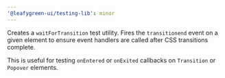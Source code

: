 ```yaml
---
'@leafygreen-ui/testing-lib': minor
---
```


Creates a `waitForTransition` test utility. Fires the `transitionend` event on a given element to ensure event handlers are called after CSS transitions complete. 

This is useful for testing `onEntered` or `onExited` callbacks on `Transition` or `Popover` elements.
